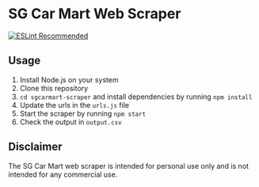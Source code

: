 # SG Car Mart Web Scraper

[![ESLint Recommended](https://img.shields.io/badge/eslint-recommended-%234B32C3)](https://github.com/eslint-recommended)

## Usage

1. Install Node.js on your system
2. Clone this repository
3. `cd sgcarmart-scraper` and install dependencies by running `npm install`
4. Update the urls in the `urls.js` file
5. Start the scraper by running `npm start`
6. Check the output in `output.csv`

## Disclaimer

The SG Car Mart web scraper is intended for personal use only and is not intended for any commercial use.
